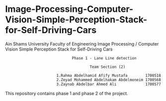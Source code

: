 # Image-Processing-Computer-Vision-Simple-Perception-Stack-for-Self-Driving-Cars
Ain Shams University
Faculty of Engineering
                                 Image Processing / Computer Vision
                           Simple Perception Stack for Self-Driving Cars
                           
                                  Phase 1 - Lane Line detection
                           
                                          Team Section (2)
                           
                           1.Rahma Abdelhamid Afify Mustafa        1700518
                           2.Zeyad Mohammed Abdelhakam Abdelmoneim 1700568
                           3.Zaynab Abdelbar Ahmed Ali             1700577

This repository contains phase 1 and phase 2 of the project. 
